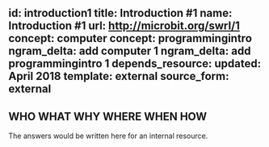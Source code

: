 id: introduction1
title: Introduction #1
name: Introduction #1
url: http://microbit.org/swrl/1
concept: computer
concept: programmingintro
ngram_delta: add computer 1
ngram_delta: add programmingintro 1
depends_resource:
updated: April 2018
template: external
source_form: external
---
WHO WHAT WHY WHERE WHEN HOW
---
The answers would be written here for an internal resource.
